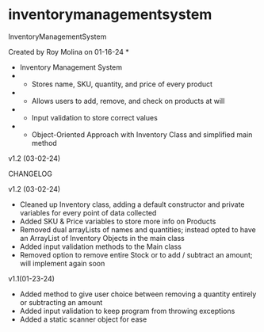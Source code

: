 # inventorymanagementsystem
InventoryManagementSystem


Created by Roy Molina on 01-16-24
 *
 * Inventory Management System
 *    - Stores name, SKU, quantity, and price of every product
 *    - Allows users to add, remove, and check on products at will
 *    - Input validation to store correct values
 *    - Object-Oriented Approach with Inventory Class and simplified main method


v1.2 (03-02-24)

CHANGELOG

v1.2 (03-02-24)
- Cleaned up Inventory class, adding a default constructor and private variables for every point of data collected
- Added SKU & Price variables to store more info on Products
- Removed dual arrayLists of names and quantities; instead opted to have an ArrayList of Inventory Objects in the main class
- Added input validation methods to the Main class
- Removed option to remove entire Stock or to add / subtract an amount; will implement again soon

v1.1(01-23-24)
- Added method to give user choice between removing a quantity entirely or subtracting an amount
- Added input validation to keep program from throwing exceptions
- Added a static scanner object for ease
